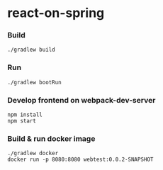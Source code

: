 # react-on-spring

### Build
```
./gradlew build
```

### Run
```
./gradlew bootRun
```

### Develop frontend on webpack-dev-server
```
npm install
npm start
```

### Build & run docker image
```
./gradlew docker
docker run -p 8080:8080 webtest:0.0.2-SNAPSHOT
```
